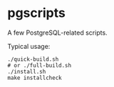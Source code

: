 # pgscripts
A few PostgreSQL-related scripts.

Typical usage:

```
./quick-build.sh
# or ./full-build.sh
./install.sh
make installcheck
```
